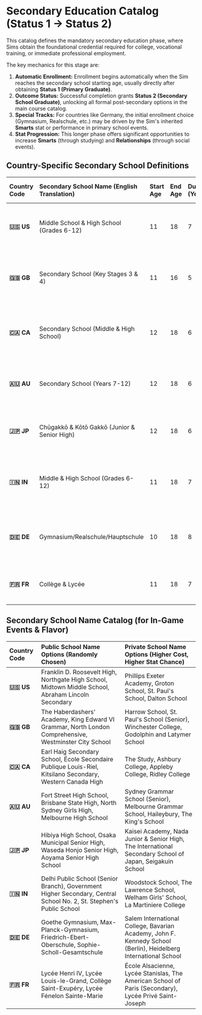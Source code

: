 # **Secondary Education Catalog (Status 1 → Status 2\)**

This catalog defines the mandatory secondary education phase, where Sims obtain the foundational credential required for college, vocational training, or immediate professional employment.

The key mechanics for this stage are:

1. **Automatic Enrollment:** Enrollment begins automatically when the Sim reaches the secondary school starting age, usually directly after obtaining **Status 1 (Primary Graduate)**.  
2. **Outcome Status:** Successful completion grants **Status 2 (Secondary School Graduate)**, unlocking all formal post-secondary options in the main course catalog.  
3. **Special Tracks:** For countries like Germany, the initial enrollment choice (Gymnasium, Realschule, etc.) may be driven by the Sim's inherited **Smarts** stat or performance in primary school events.  
4. **Stat Progression:** This longer phase offers significant opportunities to increase **Smarts** (through studying) and **Relationships** (through social events).

## **Country-Specific Secondary School Definitions**

| Country Code | Secondary School Name (English Translation) | Start Age | End Age | Duration (Years) | Key Feature/Gameplay Context |
| :---- | :---- | :---- | :---- | :---- | :---- |
| **🇺🇸 US** | Middle School & High School (Grades 6-12) | 11 | 18 | 7 | The longest continuous track. Graduation includes earning a **High School Diploma**. |
| **🇬🇧 GB** | Secondary School (Key Stages 3 & 4\) | 11 | 16 | 5 | Ends with the mandatory **GCSE exams** (granting Status 2). Further optional study (A-Levels) is handled post-Status 2\. |
| **🇨🇦 CA** | Secondary School (Middle & High School) | 12 | 18 | 6 | Leads to the Provincial **High School Diploma** which is necessary for university admission. |
| **🇦🇺 AU** | Secondary School (Years 7-12) | 12 | 18 | 6 | Ends with the final **HSC (Higher School Certificate)** which determines the **ATAR Score**. |
| **🇯🇵 JP** | Chūgakkō & Kōtō Gakkō (Junior & Senior High) | 12 | 18 | 6 | Two separate stages; the final stage (Kōtō Gakkō) is crucial for university entrance prep. |
| **🇮🇳 IN** | Middle & High School (Grades 6-12) | 11 | 18 | 7 | High-stakes board examinations (e.g., 10th and 12th grade exams) determine future career path eligibility. |
| **🇩🇪 DE** | Gymnasium/Realschule/Hauptschule | 10 | 18 | 8 | The length depends on the track chosen. **Gymnasium** is the elite track to the **Abitur** (University eligibility). |
| **🇫🇷 FR** | Collège & Lycée | 11 | 18 | 7 | The final year ends with the crucial national **Baccalauréat** exam. |

## **Secondary School Name Catalog (for In-Game Events & Flavor)**

| Country Code | Public School Name Options (Randomly Chosen) | Private School Name Options (Higher Cost, Higher Stat Chance) |
| :---- | :---- | :---- |
| **🇺🇸 US** | Franklin D. Roosevelt High, Northgate High School, Midtown Middle School, Abraham Lincoln Secondary | Phillips Exeter Academy, Groton School, St. Paul's School, Dalton School |
| **🇬🇧 GB** | The Haberdashers' Academy, King Edward VI Grammar, North London Comprehensive, Westminster City School | Harrow School, St. Paul's School (Senior), Winchester College, Godolphin and Latymer School |
| **🇨🇦 CA** | Earl Haig Secondary School, École Secondaire Publique Louis-Riel, Kitsilano Secondary, Western Canada High | The Study, Ashbury College, Appleby College, Ridley College |
| **🇦🇺 AU** | Fort Street High School, Brisbane State High, North Sydney Girls High, Melbourne High School | Sydney Grammar School (Senior), Melbourne Grammar School, Haileybury, The King's School |
| **🇯🇵 JP** | Hibiya High School, Osaka Municipal Senior High, Waseda Honjo Senior High, Aoyama Senior High School | Kaisei Academy, Nada Junior & Senior High, The International Secondary School of Japan, Seigakuin School |
| **🇮🇳 IN** | Delhi Public School (Senior Branch), Government Higher Secondary, Central School No. 2, St. Stephen's Public School | Woodstock School, The Lawrence School, Welham Girls' School, La Martiniere College |
| **🇩🇪 DE** | Goethe Gymnasium, Max-Planck-Gymnasium, Friedrich-Ebert-Oberschule, Sophie-Scholl-Gesamtschule | Salem International College, Bavarian Academy, John F. Kennedy School (Berlin), Heidelberg International School |
| **🇫🇷 FR** | Lycée Henri IV, Lycée Louis-le-Grand, Collège Saint-Exupéry, Lycée Fénelon Sainte-Marie | École Alsacienne, Lycée Stanislas, The American School of Paris (Secondary), Lycée Privé Saint-Joseph |

